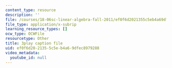 ```yaml
---
content_type: resource
description: ''
file: /courses/18-06sc-linear-algebra-fall-2011/ef0f6d2021355c5eb4a69dfec8979288_wuyAeWE3iIM.vtt
file_type: application/x-subrip
learning_resource_types: []
ocw_type: OCWFile
resourcetype: Other
title: 3play caption file
uid: ef0f6d20-2135-5c5e-b4a6-9dfec8979288
video_metadata:
  youtube_id: null
---
```

